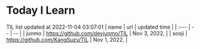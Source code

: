 # Today I Learn 
TIL list updated at 2022-11-04 03:07:01
| name | url | updated time |
| :--- | -- | -- |
| junmo | https://github.com/devjunmo/TIL | Nov 3, 2022,  |
| sooji | https://github.com/KangSuzy/TIL | Nov 1, 2022,  |
